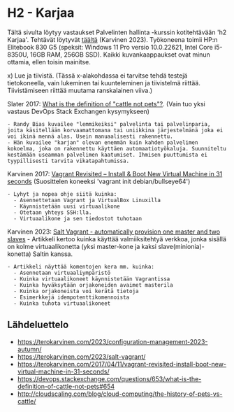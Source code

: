 # H2 - Karjaa

Tältä sivulta löytyy vastaukset Palvelinten hallinta -kurssin kotitehtävään 'h2 Karjaa'. Tehtävät löytyvät [täältä](https://terokarvinen.com/2023/configuration-management-2023-autumn/) (Karvinen 2023). Työkoneena toimii HP:n Elitebook 830 G5 (speksit: Windows 11 Pro versio 10.0.22621, Intel Core i5-8350U, 16GB RAM, 256GB SSD). Kaikki kuvankaappaukset ovat minun ottamia, ellen toisin mainitse.

x) Lue ja tiivistä. (Tässä x-alakohdassa ei tarvitse tehdä testejä tietokoneella, vain lukeminen tai kuunteleminen ja tiivistelmä riittää. Tiivistämiseen riittää muutama ranskalainen viiva.)

  Slater 2017: [What is the definition of "cattle not pets"?](https://devops.stackexchange.com/questions/653/what-is-the-definition-of-cattle-not-pets#654). (Vain tuo yksi vastaus DevOps Stack Exchangen kysymykseen)
  
    - Randy Bias kuvailee "lemmikeiksi" palvelinta tai palvelinparia, joita käsitellään korvaamattomana tai uniikkina järjestelmänä joka ei voi ikinä mennä alas. Usein manuaalisesti rakennettu.
    - Hän kuvailee "karjan" olevan enemmän kuin kahden palvelimen kokoelma, joka on rakennettu käyttäen automaatiotyökaluja. Suunniteltu kestämään useamman palvelimen kaatumiset. Ihmisen puuttumista ei tyypillisesti tarvita vikatapahtumissa.
    
  Karvinen 2017: [Vagrant Revisited – Install & Boot New Virtual Machine in 31 seconds](https://terokarvinen.com/2017/04/11/vagrant-revisited-install-boot-new-virtual-machine-in-31-seconds/) (Suosittelen koneeksi 'vagrant init debian/bullseye64')
  
    - Lyhyt ja nopea ohje siitä kuinka:
      - Asennettetaan Vagrant ja VirtualBox Linuxilla
      - Käynnistetään uusi virtuaalikone
      - Otetaan yhteys SSH:lla.
      - Virtuaalikone ja sen tiedostot tuhotaan
      
  Karvinen 2023: [Salt Vagrant - automatically provision one master and two slaves](https://terokarvinen.com/2023/salt-vagrant/)
    - Artikkeli kertoo kuinka käyttää valmiiksitehtyä verkkoa, jonka sisällä on kolme virtuaalikonetta (yksi master-kone ja kaksi slave(minionia)-konetta) Saltin kanssa.
    
    - Artikkeli näyttää komentojen kera mm. kuinka:
      - Asennetaan virtuaaliympäristö
      - Kuinka virtuaalikoneet käynnistetään Vagrantissa
      - Kuinka hyväksytään orjakoneiden avaimet masterila
      - Kuinka orjakoneista voi kerätä tietoja
      - Esimerkkejä idempotenttikomennoista
      - Kuinka tuhota virtuaalikoneet
    



## Lähdeluettelo
- https://terokarvinen.com/2023/configuration-management-2023-autumn/
- https://terokarvinen.com/2023/salt-vagrant/
- https://terokarvinen.com/2017/04/11/vagrant-revisited-install-boot-new-virtual-machine-in-31-seconds/
- https://devops.stackexchange.com/questions/653/what-is-the-definition-of-cattle-not-pets#654
- http://cloudscaling.com/blog/cloud-computing/the-history-of-pets-vs-cattle/

